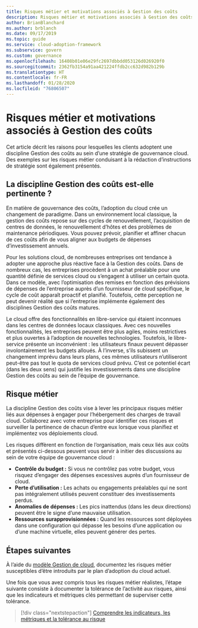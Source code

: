 ```yaml
---
title: Risques métier et motivations associés à Gestion des coûts
description: Risques métier et motivations associés à Gestion des coûts
author: BrianBlanchard
ms.author: brblanch
ms.date: 09/17/2019
ms.topic: guide
ms.service: cloud-adoption-framework
ms.subservice: govern
ms.custom: governance
ms.openlocfilehash: 16408b01e06e29fc2697dbbdd053126d026920f0
ms.sourcegitcommit: 2362fb3154a91aa421224ffdb2cc632d982b129b
ms.translationtype: HT
ms.contentlocale: fr-FR
ms.lasthandoff: 01/28/2020
ms.locfileid: "76806507"
---
```

# <a name="cost-management-motivations-and-business-risks"></a>Risques métier et motivations associés à Gestion des coûts

Cet article décrit les raisons pour lesquelles les clients adoptent une discipline Gestion des coûts au sein d’une stratégie de gouvernance cloud. Des exemples sur les risques métier conduisant à la rédaction d’instructions de stratégie sont également présentés.

<!-- markdownlint-disable MD026 -->

## <a name="is-cost-management-relevant"></a>La discipline Gestion des coûts est-elle pertinente ?

En matière de gouvernance des coûts, l’adoption du cloud crée un changement de paradigme. Dans un environnement local classique, la gestion des coûts repose sur des cycles de renouvellement, l’acquisition de centres de données, le renouvellement d’hôtes et des problèmes de maintenance périodiques. Vous pouvez prévoir, planifier et affiner chacun de ces coûts afin de vous aligner aux budgets de dépenses d’investissement annuels.

Pour les solutions cloud, de nombreuses entreprises ont tendance à adopter une approche plus réactive face à la Gestion des coûts. Dans de nombreux cas, les entreprises procèdent à un achat préalable pour une quantité définie de services cloud ou s’engagent à utiliser un certain quota. Dans ce modèle, avec l’optimisation des remises en fonction des prévisions de dépenses de l’entreprise auprès d’un fournisseur de cloud spécifique, le cycle de coût apparaît proactif et planifié. Toutefois, cette perception ne peut devenir réalité que si l’entreprise implémente également des disciplines Gestion des coûts matures.

Le cloud offre des fonctionnalités en libre-service qui étaient inconnues dans les centres de données locaux classiques. Avec ces nouvelles fonctionnalités, les entreprises peuvent être plus agiles, moins restrictives et plus ouvertes à l’adoption de nouvelles technologies. Toutefois, le libre-service présente un inconvénient : les utilisateurs finaux peuvent dépasser involontairement les budgets alloués. À l’inverse, s’ils subissent un changement imprévu dans leurs plans, ces mêmes utilisateurs n’utiliseront peut-être pas tout le quota de services cloud prévu. C’est ce potentiel écart (dans les deux sens) qui justifie les investissements dans une discipline Gestion des coûts au sein de l’équipe de gouvernance.

## <a name="business-risk"></a>Risque métier

La discipline Gestion des coûts vise à lever les principaux risques métier liés aux dépenses à engager pour l’hébergement des charges de travail cloud. Collaborez avec votre entreprise pour identifier ces risques et surveiller la pertinence de chacun d’entre eux lorsque vous planifiez et implémentez vos déploiements cloud.

Les risques diffèrent en fonction de l’organisation, mais ceux liés aux coûts et présentés ci-dessous peuvent vous servir à initier des discussions au sein de votre équipe de gouvernance cloud :

- **Contrôle du budget :** Si vous ne contrôlez pas votre budget, vous risquez d’engager des dépenses excessives auprès d’un fournisseur de cloud.
- **Perte d’utilisation :** Les achats ou engagements préalables qui ne sont pas intégralement utilisés peuvent constituer des investissements perdus.
- **Anomalies de dépenses :** Les pics inattendus (dans les deux directions) peuvent être le signe d’une mauvaise utilisation.
- **Ressources surapprovisionnées :** Quand les ressources sont déployées dans une configuration qui dépasse les besoins d’une application ou d’une machine virtuelle, elles peuvent générer des pertes.

## <a name="next-steps"></a>Étapes suivantes

À l’aide du [modèle Gestion de cloud](./template.md), documentez les risques métier susceptibles d’être introduits par le plan d’adoption du cloud actuel.

Une fois que vous avez compris tous les risques métier réalistes, l’étape suivante consiste à documenter la tolérance de l’activité aux risques, ainsi que les indicateurs et métriques clés permettant de superviser cette tolérance.

> [!div class="nextstepaction"]
> [Comprendre les indicateurs, les métriques et la tolérance au risque](./metrics-tolerance.md)
